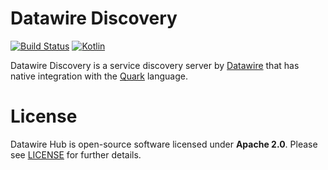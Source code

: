 # Datawire Discovery

[![Build Status](https://travis-ci.org/datawire/hub.svg?branch=master)](https://travis-ci.org/datawire/hub)
[![Kotlin](https://img.shields.io/badge/Kotlin-1.0.0--rc--1036-blue.svg)](https://kotlinlang.org/)

Datawire Discovery is a service discovery server by [Datawire](Datawire.io) that has native integration with the [Quark](https://github.com/datawire/quark) language. 

# License

Datawire Hub is open-source software licensed under **Apache 2.0**. Please see [LICENSE](LICENSE) for further details.